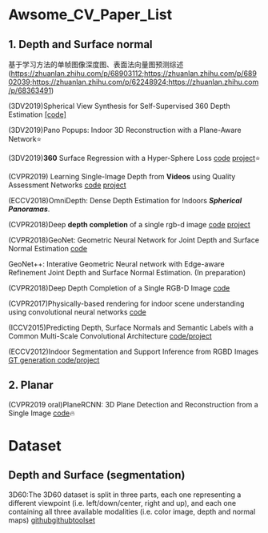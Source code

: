 # Awsome_CV_Paper_List

## 1. Depth and Surface normal
基于学习方法的单帧图像深度图、表面法向量图预测综述 (https://zhuanlan.zhihu.com/p/68903112;https://zhuanlan.zhihu.com/p/68902039;https://zhuanlan.zhihu.com/p/62248924;https://zhuanlan.zhihu.com/p/68363491)

(3DV2019)Spherical View Synthesis for Self-Supervised 360 Depth Estimation [[code]](https://github.com/VCL3D/SphericalViewSynthesis)

(3DV2019)Pano Popups: Indoor 3D Reconstruction with a Plane-Aware Network⭐️

(3DV2019)**360** Surface Regression with a Hyper-Sphere Loss [code](https://github.com/VCL3D/HyperSphereSurfaceRegression) [project](https://vcl3d.github.io/HyperSphereSurfaceRegression/)⭐️

(CVPR2019) Learning Single-Image Depth from **Videos** using Quality Assessment Networks [code](https://github.com/princeton-vl/YouTube3D) [project](http://www-personal.umich.edu/~wfchen/youtube3d/)

(ECCV2018)OmniDepth: Dense Depth Estimation for Indoors ***Spherical Panoramas***.

 (CVPR2018)Deep **depth completion** of a single rgb-d image [code](https://github.com/yindaz/DeepCompletionRelease) [project](http://deepcompletion.cs.princeton.edu/)

 (CVPR2018)GeoNet: Geometric Neural Network for Joint Depth and Surface Normal Estimation [code](https://github.com/xjqi/GeoNet)
 
 GeoNet++: Interative Geometric Neural network with Edge-aware Refinement Joint Depth and Surface Normal Estimation. (In preparation)
 
 (CVPR2018)Deep Depth Completion of a Single RGB-D Image [code](https://github.com/yindaz/DeepCompletionRelease)
 
 (CVPR2017)Physically-based rendering for indoor scene understanding using convolutional neural networks [code](https://github.com/yindaz/surface_normal)
 
 (ICCV2015)Predicting Depth, Surface Normals and Semantic Labels with a Common Multi-Scale Convolutional Architecture [code/project](https://cs.nyu.edu/~deigen/dnl/)
 
 (ECCV2012)Indoor Segmentation and Support Inference from RGBD Images [GT generation code/project](https://cs.nyu.edu/~silberman/projects/indoor_scene_seg_sup.html)
 
 ## 2. Planar
 (CVPR2019 oral)PlaneRCNN: 3D Plane Detection and Reconstruction from a Single Image [code](https://github.com/NVlabs/planercnn)🔥
 
 
 # Dataset
 ## Depth and Surface (segmentation)
 3D60:The 3D60 dataset is split in three parts, each one representing a different viewpoint (i.e. left/down/center, right and up), and each one containing all three available modalities (i.e. color image, depth and normal maps) [github](https://vcl3d.github.io/3D60/)[github](https://vcl.iti.gr/360-dataset/)[toolset](https://github.com/VCL3D/3D60)
 
 
 


